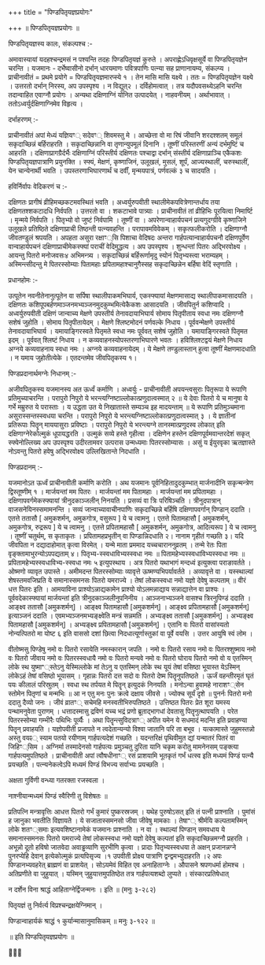 +++
title = "पिण्डपितृयज्ञप्रयोगः"

+++
॥ पिण्डपितृयज्ञप्रयोगः ॥

पिण्डपितृयज्ञस्य कालः, संकल्पश्च :-

अमावास्यायां यदहश्चन्द्रमसं न पश्यन्ति तदहः पिण्डपितृयज्ञं कुरुते । अपराह्णेऽधिवृक्षसूर्ये वा पिण्डपितृयज्ञेन चरन्ति । यजमानः - दर्भेष्वासीनो दर्भान् धारयमाणः पवित्रपाणिः पत्न्या सह प्राणानायम्य, संकल्प्य । प्राचीनावीतं = प्रथमे प्रयोगे = पिण्डपितृयज्ञमारप्स्ये १ । तेन मासि मासि यक्ष्ये । ततः = पिण्डपितृयज्ञेन यक्ष्ये । उत्तरतो दर्भान् निरस्य, अप उपस्पृश्य । न विद्युत्२ । दर्विहोमत्वात् । तत्र यदौपवसथ्येऽहनि चरन्ति तदान्वाहित एवाग्नौ प्रयोगः । अन्यथा दक्षिणाग्निं योनित उत्पादयेत् । नाहवनीयम् । अर्थाभावात् । ततोऽध्वर्युर्दक्षिणाग्निमेव विहृत्य ।

दर्भाहरणम् :-

प्राचीनावीतं अपां मेध्यं यज्ञियꣳ् सदेवꣳ् शिवमस्तु मे । आच्छेत्ता वो मा रिषं जीवानि शरदश्शतम् समूलं सकृदाच्छिन्नं बर्हिराहरति । सकृदाच्छिन्नानि वा तृणान्युपमूलं दिनानि । तूष्णीं परिस्तरणीं अन्यं दर्भमुष्टिं च आहरति । दक्षिणाप्रागग्रैर्दर्भैः दक्षिणाग्निं परिस्तीर्य दक्षिणतः पश्चाद्वा दर्भान् संस्तीर्य दक्षिणाप्राञ्चि एकैकशः पिण्डपितृयज्ञपात्राणि प्रयुनक्ति । स्फ्यं, मेक्षणं, कृष्णाजिनं, उलूखलं, मुसलं, शूर्पं, आज्यस्थालीं, चरुस्थालीं, येन चान्येनार्थी भवति । उपस्तरणाभिघारणार्थं च दर्वीं, मृन्मयपात्रं, पर्णवल्कं ३ च सादयति ।

हविर्निर्वापः वेदिकरणं च :-

दक्षिणतः प्रागीषं व्रीहिमच्छकटमवस्थितं भवति । अध्वर्युरुपवीती स्थालीमेकपवित्रेणान्तर्धाय तया दक्षिणतश्शकटादधि निर्वपति । उत्तरतो वा । शकटाभावे पात्र्याः । प्राचीनावीतं तां व्रीहिभिः पूरयित्वा निमार्ष्टि । मृन्मये निर्वपति । पितृभ्यो वो जुष्टं निर्वपामि । तूष्णीं वा । अपरेणान्वाहार्यपचनं प्रत्यगुदग्ग्रीवे कृष्णाजिने उलूखले प्रतिष्ठिते दक्षिणाप्राची तिष्ठन्ती पत्न्यवहन्ति । परापावमविवेकम् । सकृत्फलीकरोति । दक्षिणाग्नौ जीवतण्डुलं श्रपयति । अपहता असुरा रक्षाꣳ्सि पिशाचा वेदिषदः अन्तरा गार्हपत्यान्वाहार्यपचनौ दक्षिणपूर्वेण वान्वाहार्यपचनं दक्षिणाप्राचीमेकस्फ्यां पराचीं वेदिमुद्धत्य । अप उपस्पृश्य । शुन्धन्तां पितरः अद्भिरवोक्ष्य । आयन्तु पितरो मनोजवसः४ अभिमन्त्र्य । सकृदाच्छिन्नं बर्हिरूर्णामृदु स्योनं पितृभ्यस्त्वा भराम्यहम् । अस्मिन्त्सीदन्तु मे पितरस्सोम्याः पितामहाः प्रपितामहाश्चानुगैस्सह सकृदाच्छिन्नेन बर्हिषा वेदिं स्तृणाति ।

प्रधानहोमः :-

उत्पूतेन नवनीतेनानुत्पूतेन वा सर्पिषा स्थालीपाकमभिघार्य, एकस्फ्यायां मेक्षणमासाद्य स्थालीपाकमासादयति । दक्षिणतः कशिपूपबर्हणमाञ्जनमभ्यञ्जनमुदकुम्भमित्येकैकशः आसादयति । जीवपितुर्न कशिप्वादि । अध्वर्युरुपवीती दक्षिणं जान्वाच्य मेक्षणे उपस्तीर्य तेनावदायाभिघार्य सोमाय पितृपीताय स्वधा नमः दक्षिणग्नौ सशेषं जुहोति । सोमाय पितृपीतायेदम् । मेक्षणे श्लिष्टमोदनं पर्णवल्के निधाय । पूर्ववन्मेक्षणे उपस्तीर्य तेनावदायाभिघार्य । यमायाङ्गिरस्वते पितृमते स्वधा नमः पूर्ववत् सशेषं जुहोति । यमायाङ्गिरस्वते पितृमत इदम् । पूर्ववत् श्लिष्टं निधाय । न कव्यवाहनस्योपस्तरणाभिघारणे भवतः । हविश्लिश्टद्वयं मेक्षणे निधाय अग्नये कव्यवाहनाय स्वधा नमः । अग्नये कव्यवाहनायेदम् । ये मेक्षणे तण्डुलास्तान् हुत्वा तूष्णीं मेक्षणमादधाति । न यमाय जुहोतीत्येके । एतदन्तमेव जीवपितृकस्य १।

पिण्डप्रदानार्थमग्नेः निधानम् :-

अजीवपितृकस्य यजमानस्य अत ऊर्ध्वं कर्माणि । अध्वर्युः - प्राचीनावीती अपयन्त्वसुराः पितृरूपा ये रूपाणि प्रतिमुच्याचरन्ति । परापुरो निपुरो ये भरन्त्यग्निष्टाल्लोकात्प्रणुदात्वस्मात् २ ॥ ये देवाः पितरो ये च मानुषा ये गर्भे मम्रुरुत ये परास्ताः । य उद्धता उत ये निखातास्ते सम्यञ्च इह मादयन्ताम् ॥ ये रूपाणि प्रतिमुञ्चमाना असुरास्सन्तस्स्वधया चरन्ति । परापुरो निपुरो ये भरन्त्यग्निष्टाल्लोकात्प्रणुदात्वस्मात् ३ । ये ज्ञातीनां प्रतिरूपाः पितॄन् माययासुराः प्रविष्टाः । परापुरो निपुरो ये भरन्त्यग्ने तानस्मात्प्रणुदस्व लोकात् इति दक्षिणाग्नेरेकोल्मुकं धूपायद्धरति । उल्मुकं सव्ये हस्ते गृहीत्वा । दक्षिणेन हस्तेन दक्षिणपूर्वमवान्तरदेशं सकृत् स्फ्येनोल्लिख्य अप उपस्पृश्य उदीरतामवर उत्परास उन्मध्यमाः पितरस्सोम्यासः । असुं य ईयुरवृका ऋतज्ञास्ते नोऽवन्तु पितरो हवेषु अद्भिरवोक्ष्य उल्लिखितान्ते निदधाति ।

पिण्डप्रदानम् :-

यजमानोऽत ऊर्ध्वं प्राचीनावीती कर्माणि करोति । अथ यजमानः पूर्वनिहितादुदकुम्भात् मार्जनादीनि सकृन्मन्त्रेण द्विस्तूष्णीम् १ । मार्जयन्तां मम पितरः । मार्जयन्तां मम पितामहाः । मार्जयन्तां मम प्रपितामहाः । दक्षिणापवर्गमेकस्फ्यायां त्रीनुदकाञ्जलीन् निनयति । प्रसव्यं वा त्रिः परिषिञ्चति । त्रीनुदपात्रान् वाजसनेयिनस्समामनन्ति । सव्यं जान्वाच्यावाचीनपाणिः सकृदाच्छिन्ने बर्हिषि दक्षिणापवर्गान् पिण्डान् ददाति । एतत्ते ततासौ [ अमुकशर्मन्, अमुकगोत्र, वसुरूप ] ये च त्वामनु । एतत्ते पितामहासौ [ अमुकशर्मन्, अमुकगोत्र, रुद्ररूप ] ये च त्वामनु । एतत्ते प्रपितामहासौ [ अमुकशर्मन्, अमुकगोत्र, आदित्यरूप ] ये च त्वामनु । तूष्णीं चतुर्थम्, स कृताकृतः । प्रपितामहप्रभृतीन् वा पिण्डान्निदधाति २। नानाम गृहीतं गच्छति ३। यदि जीवपिता न दद्यादाहोमात् कृत्वा विरमेत् । यन्मे माता प्रममाद यच्चचाराननुव्रतम् । तन्मे रेतः पिता वृङ्क्तामाभुरन्योऽपपद्यताम् ४। पितृभ्य-स्स्वधाविभ्यस्स्वधा नमः ॥ पितामहेभ्यस्स्वधाविभ्यस्स्वधा नमः ॥ प्रपितामहेभ्यस्स्वधाविभ्य-स्स्वधा नमः ५ इत्युपस्थाय । अत्र पितरो यथाभागं मन्दध्वं इत्युक्त्वा पराङावर्तते । ओष्मणो व्यावृत उपास्ते । अमीमदन्त पितरस्सोम्याः व्यावृत्ते ऊष्मण्यभिपर्यावर्तते । अव्यावृत्ते वा । यस्स्थाल्यां शेषस्तमवजिघ्रति ये समानास्समनसः पितरो यमराज्ये । तेषां लोकस्स्वधा नमो यज्ञो देवेषु कल्पताम् ॥ वीरं धत्त पितरः इति । आमयाविना प्राश्योऽन्नाद्यकामेन प्राश्यो योऽलमन्नाद्याय सन्नाद्यात्तेन वा प्राश्यः । पूर्ववदेकास्फ्यायां मार्जयन्तां इति त्रीनुदकाञ्जलीनुपनिनीय । आञ्जनाभ्यञ्जने वासश्च त्रिरनुपिण्डं ददाति । आङ्क्ष्व ततासौ [अमुकशर्मन्] । आङ्क्ष्व पितामहासौ [अमुकशर्मन्] । आङ्क्ष्व प्रपितामहासौ [अमुकशर्मन्] इत्याञ्जनं ददाति । एवमभ्यञ्जनमभ्यङ्क्ष्वेति मन्त्रं सन्नमति । अभ्यङ्क्ष्व ततासौ [अमुकशर्मन्] । अभ्यङ्क्ष्व पितामहासौ [अमुकशर्मन्] । अभ्यङ्क्ष्व प्रपितामहासौ [अमुकशर्मन्] । एतानि वः पितरो वासांस्यतो नोन्यत्पितरो मा योष्ट ६ इति वाससो दशां छित्वा निदधात्यूर्णास्तुकां वा पूर्वे वयसि । उत्तर आयुषि स्वं लोम ।

वीतोष्मसु पिण्डेषु नमो वः पितरो रसायेति नमस्कारान् जपति । नमो वः पितरो रसाय नमो वः पितरश्शुष्माय नमो वः पितरो जीवाय नमो वः पितरस्स्वधायै नमो वः पितरो मन्यवे नमो वः पितरो घोराय पितरो नमो वो य एतस्मिन् लोके स्थ युष्माꣲ्स्तेऽनु येस्मिल्लोके मां तेऽनु य एतस्मिन् लोके स्थ यूयं तेषां वसिष्ठा भूयास्त येऽस्मिन् लोकेऽहं तेषां वसिष्ठो भूयासम् । गृहान्नः पितरो दत्त सदो वः पितरो देष्म पितॄनुपतिष्ठते । ऊर्जं वहन्तीरमृतं घृतं पयः कीलालं परिस्रुतम् । स्वधा स्थ तर्पयत मे पितॄन् इत्युदकं निनयति । मनोऽन्वा हुवामहे नाराशꣳ्सेन स्तोमेन पितृणां च मन्मभिः ॥ आ न एतु मनः पुनः क्रत्वे दक्षाय जीवसे । ज्योक्च सूर्यं दृशे ॥ पुनर्नः पितरो मनो ददातु दैव्यो जनः । जीवं व्रातꣳ् सचेमहि मनस्वतीभिरुपतिष्ठते । उत्तिष्ठत पितरः प्रेत शूरा यमस्य पन्थामनुवेता पुराणम् । धत्तादस्मासु द्रविणं यच्च भद्रं प्रणो ब्रूताद्भागधां देवतासु पितॄनुत्थापयति । परेत पितरस्सोम्या गम्भीरैः पथिभिः पूर्व्यैः । अथा पितॄन्त्सुविदत्राꣳ् अपीत यमेन ये सधमादं मदन्ति इति प्रवाहण्या पितॄन् प्रवाहयति । यज्ञोपवीती प्रजापते न त्वदेतान्यन्यो विश्वा जातानि परि ता बभूव । यत्कामास्ते जुहुमस्तन्नो अस्तु वयꣴ् स्याम पतयो रयीणाम् गार्हपत्यदेशं गच्छति । यदन्तरिक्षं पृथिवीमुत द्यां यन्मातरं पितरं वा जिहिꣳ्सिम । अग्निर्मा तस्मादेनसो गार्हपत्यः प्रमुञ्चतु दुरिता यानि चकृम करोतु मामनेनसम् पङ्क्त्या गार्हपत्यमुपतिष्ठते । प्राचीनावीती अपां त्वौषधीनाꣳ् रसं प्राशयामि भूतकृतं गर्भं धत्स्व इति मध्यमं पिण्डं पत्न्यै प्रयच्छति । पत्न्यनेकत्वेऽपि मध्यमं पिण्डं विभज्य सर्वाभ्यः प्रयच्छति ।

अक्षता गुर्विणी वन्ध्या गतरक्ता रजस्वला ।

नाश्नीयान्मध्यमं पिण्डं स्वैरिणी तु विशेषतः ॥

प्रतिपत्नि मन्त्रावृत्तिः आधत्त पितरो गर्भं कुमारं पुष्करस्रजम् । यथेह पुरुषोऽसत् इति तं पत्नी प्राश्नाति । पुमांसं ह जानुका भवतीति विज्ञायते । ये सजातास्समनसो जीवा जीवेषु मामकाः । तेषाꣲ् श्रीर्मयि कल्पतामस्मिन् लोके शतꣳ्समाः इत्यवशिष्टानामेकं यजमानः प्राश्नाति । न वा । स्थाल्यां पिण्डान् समवधाय ये समानास्समनसः पितरो यमराज्ये तेषां लोकस्स्वधा नमो यज्ञो देवेषु कल्पतां इति सकृदाच्छिन्नमग्नौ प्रहरति । अभून्नो दूतो हविषो जातवेदा अवाड्ढव्याणि सुरभीणि कृत्वा । प्रादाः पितृभ्यस्स्वधया ते अक्षन् प्रजानन्नग्ने पुनरप्येहि देवान् इत्येकोल्मुकं प्रत्यपिसृज्य ।१ उपवीती प्रोक्ष्य पात्राणि द्वन्द्वमभ्युदाहरति ।२ अपः पिण्डानभ्यवहरेत् ब्राह्मणं वा प्राशयेत् । सोऽयमेवं विहित एव अनाहिताग्नेः । औपासने श्रपणधर्मा होमश्च । अतिप्रणीते वा जुहुयात् । यस्मिन् जुहुयात्तमुपतिष्ठेत तत्र गार्हपत्यशब्दो लुप्यते । संस्कारप्रतिषेधात्

न दर्शेन विना श्राद्धं आहिताग्नेर्द्विजन्मनः । इति ॥ (मनुः ३-२८२)

पितृयज्ञं तु निर्वर्त्य विप्रश्चन्द्रक्षयेग्निमान् ।

पिण्डान्वाहार्यकं श्राद्धं १ कुर्यान्मासानुमासिकम् ॥ मनुः ३-१२२ ॥

॥ इति पिण्डपितृयज्ञप्रयोगः ॥

